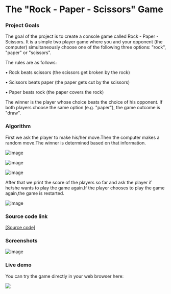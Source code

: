 # The "Rock - Paper - Scissors" Game

### Project Goals
The goal of the project is to create a console game called Rock - Paper - Scissors. It is a simple two player game where you and your opponent (the computer) simultaneously choose one of the following three options: "rock", "paper" or "scissors". 

The rules are as follows:

•	Rock beats scissors (the scissors get broken by the rock)

•	Scissors beats paper (the paper gets cut by the scissors)

•	Paper beats rock (the paper covers the rock)

The winner is the player whose choice beats the choice of his opponent. If both players choose the same option (e.g. "paper"), the game outcome is "draw".

### Algorithm
First we ask the player to make his/her move.Then the computer makes a random move.The winner is determined based on that information.

![image](https://user-images.githubusercontent.com/126717931/222572822-c01fb672-8715-4792-b4a2-931009647101.png)

![image](https://user-images.githubusercontent.com/126717931/222571028-df69e870-65a2-441a-acf1-21b037841f0f.png)

![image](https://user-images.githubusercontent.com/126717931/222571177-8b0238e4-315a-4d56-bef3-b91e3a2c6c67.png)

After that we print the score of the players so far and ask the player if he/she wants to play the game again.If the player chooses to play the game again,the game is restarted.

![image](https://user-images.githubusercontent.com/126717931/222573039-289b805d-c95d-4705-a85f-6ed191350259.png)

### Source code link
<a href="https://github.com/viktorpetrov1997/RockPaperScissorsGame/blob/main/RockPaperScissors.java">[Source code]</a>

### Screenshots
![image](https://user-images.githubusercontent.com/126717931/222573416-a82b4240-60e9-46e4-bf7f-8b5f6fed8609.png)

### Live demo
You can try the game directly in your web browser here:

<a href="https://replit.com/@viktorpetrov97/RockPaperScissorsGame#Main.java"><img src="https://user-images.githubusercontent.com/126717931/225292877-37b48e35-8ce7-49ac-85ff-304c51ad5609.png"></a>


